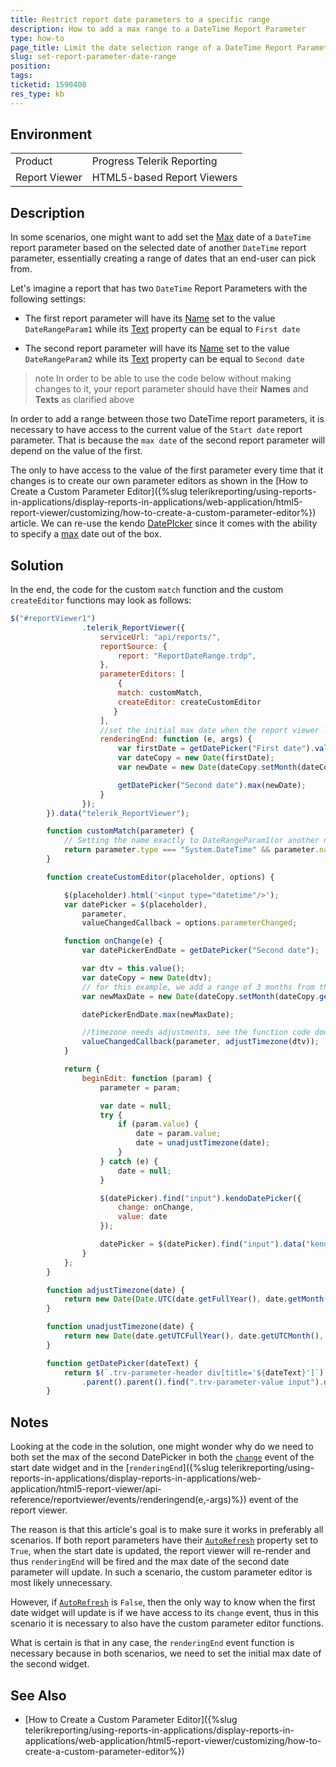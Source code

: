 ```yaml
---
title: Restrict report date parameters to a specific range
description: How to add a max range to a DateTime Report Parameter
type: how-to
page_title: Limit the date selection range of a DateTime Report Parameter 
slug: set-report-parameter-date-range
position: 
tags: 
ticketid: 1590408
res_type: kb
---
```


## Environment
<table>
	<tbody>
		<tr>
			<td>Product</td>
			<td>Progress Telerik Reporting</td>
		</tr>
		<tr>
			<td>Report Viewer</td>
			<td>HTML5-based Report Viewers</td>
		</tr>
	</tbody>
</table>


## Description

In some scenarios, one might want to add set the [Max](https://docs.telerik.com/kendo-ui/api/javascript/ui/datepicker/configuration/max) date of a `DateTime` report parameter based on the selected date of another `DateTime` report parameter, essentially creating a range of dates that an end-user can pick from.

Let's imagine a report that has two `DateTime` Report Parameters with the following settings:

- The first report parameter will have its [Name](/reporting/api/Telerik.Reporting.ReportParameter#Telerik_Reporting_ReportParameter_Name) set to the value `DateRangeParam1` while its [Text](/reporting/api/Telerik.Reporting.ReportParameter#Telerik_Reporting_ReportParameter_Text) property can be equal to `First date` 

- The second report parameter will have its [Name](/reporting/api/Telerik.Reporting.ReportParameter#Telerik_Reporting_ReportParameter_Name) set to the value `DateRangeParam2` while its [Text](/reporting/api/Telerik.Reporting.ReportParameter#Telerik_Reporting_ReportParameter_Text) property can be equal to `Second date`

>note In order to be able to use the code below without making changes to it, your report parameter should have their __Names__ and __Texts__ as clarified above

In order to add a range between those two DateTime report parameters, it is necessary to have access to the current value of the `Start date` report parameter. That is because the `max date` of the second report parameter will depend on the value of the first. 

The only to have access to the value of the first parameter every time that it changes is to create our own parameter editors as shown in the [How to Create a Custom Parameter Editor]({%slug telerikreporting/using-reports-in-applications/display-reports-in-applications/web-application/html5-report-viewer/customizing/how-to-create-a-custom-parameter-editor%}) article. We can re-use the kendo [DatePIcker](https://demos.telerik.com/kendo-ui/datepicker/index) since it comes with the ability to specify a [max](https://docs.telerik.com/kendo-ui/api/javascript/ui/datepicker/methods/max) date out of the box.

## Solution

In the end, the code for the custom `match` function and the custom `createEditor` functions may look as follows:

```JavaScript
$("#reportViewer1")
                .telerik_ReportViewer({
                    serviceUrl: "api/reports/",                  
                    reportSource: {
                        report: "ReportDateRange.trdp",
                    },
                    parameterEditors: [
						{
                        match: customMatch,
                        createEditor: createCustomEditor
                       }
                    ],
					//set the initial max date when the report viewer loads
                    renderingEnd: function (e, args) {
                        var firstDate = getDatePicker("First date").value();
                        var dateCopy = new Date(firstDate);
                        var newDate = new Date(dateCopy.setMonth(dateCopy.getMonth() + 3));

                        getDatePicker("Second date").max(newDate);
                    }
                });
        }).data("telerik_ReportViewer");

        function customMatch(parameter) {
			// Setting the name exactly to DateRangeParam1(or another name that you prefer) is important in order to do this check
            return parameter.type === "System.DateTime" && parameter.name === "DateRangeParam1" ;
        }

        function createCustomEditor(placeholder, options) {

            $(placeholder).html('<input type="datetime"/>');
            var datePicker = $(placeholder),
                parameter,
                valueChangedCallback = options.parameterChanged;

            function onChange(e) {
                var datePickerEndDate = getDatePicker("Second date");

                var dtv = this.value();
                var dateCopy = new Date(dtv);
				// for this example, we add a range of 3 months from the first date
                var newMaxDate = new Date(dateCopy.setMonth(dateCopy.getMonth() + 3));

                datePickerEndDate.max(newMaxDate);

				//timezone needs adjustments, see the function code down below
                valueChangedCallback(parameter, adjustTimezone(dtv));
            }

            return {
                beginEdit: function (param) {
                    parameter = param;

                    var date = null;
                    try {
                        if (param.value) {
                            date = param.value;
                            date = unadjustTimezone(date);
                        }
                    } catch (e) {
                        date = null;
                    }

                    $(datePicker).find("input").kendoDatePicker({
                        change: onChange,
                        value: date
                    });

                    datePicker = $(datePicker).find("input").data("kendoDatePicker");
                }
            };
        }

		function adjustTimezone(date) {
            return new Date(Date.UTC(date.getFullYear(), date.getMonth(), date.getDate(), date.getHours(), date.getMinutes(), date.getSeconds(), date.getMilliseconds()));
        }

        function unadjustTimezone(date) {
            return new Date(date.getUTCFullYear(), date.getUTCMonth(), date.getUTCDate(), date.getUTCHours(), date.getUTCMinutes(), date.getUTCSeconds(), date.getUTCMilliseconds());
        }

		function getDatePicker(dateText) {
            return $(`.trv-parameter-header div[title='${dateText}']`)
                .parent().parent().find(".trv-parameter-value input").data("kendoDatePicker");
        }
```

## Notes

Looking at the code in the solution, one might wonder why do we need to both set the max of the second DatePicker in both the [`change`](https://docs.telerik.com/kendo-ui/api/javascript/ui/datepicker/events/change) event of the start date widget and in the [`renderingEnd`]({%slug telerikreporting/using-reports-in-applications/display-reports-in-applications/web-application/html5-report-viewer/api-reference/reportviewer/events/renderingend(e,-args)%}) event of the report viewer.

The reason is that this article's goal is to make sure it works in preferably all scenarios. If both report parameters have their [`AutoRefresh`](/reporting/api/Telerik.Reporting.ReportParameter#Telerik_Reporting_ReportParameter_AutoRefresh) property set to `True`, when the start date is updated, the report viewer will re-render and thus `renderingEnd` will be fired and the max date of the second date parameter will update. In such a scenario, the custom parameter editor is most likely unnecessary.

However, if [`AutoRefresh`](/reporting/api/Telerik.Reporting.ReportParameter#Telerik_Reporting_ReportParameter_AutoRefresh) is `False`, then the only way to know when the first date widget will update is if we have access to its `change` event, thus in this scenario it is necessary to also have the custom parameter editor functions.

What is certain is that in any case, the `renderingEnd` event function is necessary because in both scenarios, we need to set the initial max date of the second widget.

## See Also

* [How to Create a Custom Parameter Editor]({%slug telerikreporting/using-reports-in-applications/display-reports-in-applications/web-application/html5-report-viewer/customizing/how-to-create-a-custom-parameter-editor%})

